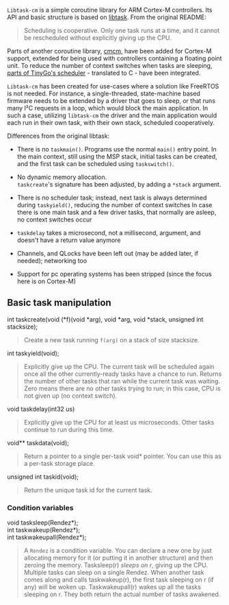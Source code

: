 `Libtask-cm` is a simple coroutine library for ARM Cortex-M controllers.
Its API and basic structure is based on [libtask].
From the original README:

> Scheduling is cooperative.  Only one task runs at a time,
> and it cannot be rescheduled without explicitly giving up
> the CPU.

Parts of another coroutine library, [cmcm], have been added for Cortex-M support,
extended for being used with controllers containing a floating point unit.
To reduce the number of context switches when tasks are sleeping,
[parts of TinyGo's scheduler] - translated to C - have been integrated.

[libtask]: https://swtch.com/libtask/
[cmcm]: https://github.com/scttnlsn/cmcm
[parts of TinyGo's scheduler]: https://github.com/tinygo-org/tinygo/blob/3883550c446fc8b14115366284316290f3d3c4b1/src/runtime/scheduler.go#L79-L135

`Libtask-cm` has been created for use-cases where a solution like FreeRTOS
is not needed.
For instance, a single-threaded,
state-machine based firmware needs to be extended by a driver that goes to sleep,
or that runs many I²C requests in a loop,
which would block the main application.
In such a case, utilizing `libtask-cm` the driver and the main application would
each run in their own task, with their own stack, scheduled cooperatively.

Differences from the original libtask:

-	There is no `taskmain()`. Programs use the normal `main()` entry point.
	In the main context, still using the MSP stack, initial tasks can be created,
	and the first task can be scheduled using `taskswitch()`.

-	No dynamic memory allocation.  
	`taskcreate`'s signature has been adjusted, by adding a `*stack` argument.

-	There is no scheduler task; instead, next task is always determined during
	`taskyield()`, reducing the number of context switches
	In case there is one main task and a few driver tasks, that normally are asleep,
	no context switches occur 

-	`taskdelay` takes a microsecond, not a millisecond, argument,
	and doesn't have a return value anymore

-	Channels, and QLocks have been left out (may be added later, if needed);
	networking too

-	Support for pc operating systems has been stripped
	(since the focus here is on Cortex-M)


## Basic task manipulation

int taskcreate(void (*f)(void *arg), void *arg, void *stack, unsigned int stacksize);

>	Create a new task running `f(arg)` on a stack of size stacksize.

int taskyield(void);
	
>	Explicitly give up the CPU.  The current task will be scheduled
>	again once all the other currently-ready tasks have a chance
>	to run.  Returns the number of other tasks that ran while the
>	current task was waiting. Zero means there are no other tasks
>	trying to run; in this case, CPU is not given up (no context switch).

void taskdelay(int32 us)

>	Explicitly give up the CPU for at least us microseconds.
>	Other tasks continue to run during this time.

void** taskdata(void);

>	Return a pointer to a single per-task void* pointer.
>	You can use this as a per-task storage place.

unsigned int taskid(void);

>	Return the unique task id for the current task.


### Condition variables

void tasksleep(Rendez*);  
int taskwakeup(Rendez*);  
int taskwakeupall(Rendez*);  

>	A `Rendez` is a condition variable. You can declare a new one by
>	just allocating memory for it (or putting it in another structure)
>	and then zeroing the memory.  Tasksleep(r) _sleeps on r_, giving
>	up the CPU.  Multiple tasks can sleep on a single Rendez.
>	When another task comes along and calls taskwakeup(r), 
>	the first task sleeping on r (if any) will be woken up.
>	Taskwakeupall(r) wakes up all the tasks sleeping on r.
>	They both return the actual number of tasks awakened.

